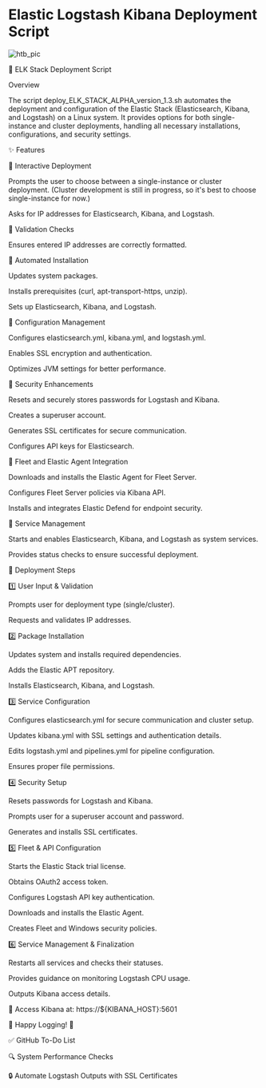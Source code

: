 # Elastic Logstash Kibana Deployment Script

![htb_pic](https://github.com/user-attachments/assets/d786152b-9751-499d-aaef-f9d1c4f0ba21)

🚀 ELK Stack Deployment Script

Overview

The script deploy_ELK_STACK_ALPHA_version_1.3.sh automates the deployment and configuration of the Elastic Stack (Elasticsearch, Kibana, and Logstash) on a Linux system. It provides options for both single-instance and cluster deployments, handling all necessary installations, configurations, and security settings.

✨ Features

🔹 Interactive Deployment

Prompts the user to choose between a single-instance or cluster deployment. (Cluster development is still in progress, so it's best to choose single-instance for now.)

Asks for IP addresses for Elasticsearch, Kibana, and Logstash.

🔹 Validation Checks

Ensures entered IP addresses are correctly formatted.

🔹 Automated Installation

Updates system packages.

Installs prerequisites (curl, apt-transport-https, unzip).

Sets up Elasticsearch, Kibana, and Logstash.

🔹 Configuration Management

Configures elasticsearch.yml, kibana.yml, and logstash.yml.

Enables SSL encryption and authentication.

Optimizes JVM settings for better performance.

🔹 Security Enhancements

Resets and securely stores passwords for Logstash and Kibana.

Creates a superuser account.

Generates SSL certificates for secure communication.

Configures API keys for Elasticsearch.

🔹 Fleet and Elastic Agent Integration

Downloads and installs the Elastic Agent for Fleet Server.

Configures Fleet Server policies via Kibana API.

Installs and integrates Elastic Defend for endpoint security.

🔹 Service Management

Starts and enables Elasticsearch, Kibana, and Logstash as system services.

Provides status checks to ensure successful deployment.

📜 Deployment Steps

1️⃣ User Input & Validation

Prompts user for deployment type (single/cluster).

Requests and validates IP addresses.

2️⃣ Package Installation

Updates system and installs required dependencies.

Adds the Elastic APT repository.

Installs Elasticsearch, Kibana, and Logstash.

3️⃣ Service Configuration

Configures elasticsearch.yml for secure communication and cluster setup.

Updates kibana.yml with SSL settings and authentication details.

Edits logstash.yml and pipelines.yml for pipeline configuration.

Ensures proper file permissions.

4️⃣ Security Setup

Resets passwords for Logstash and Kibana.

Prompts user for a superuser account and password.

Generates and installs SSL certificates.

5️⃣ Fleet & API Configuration

Starts the Elastic Stack trial license.

Obtains OAuth2 access token.

Configures Logstash API key authentication.

Downloads and installs the Elastic Agent.

Creates Fleet and Windows security policies.

6️⃣ Service Management & Finalization

Restarts all services and checks their statuses.

Provides guidance on monitoring Logstash CPU usage.

Outputs Kibana access details.

🔗 Access Kibana at: https://${KIBANA_HOST}:5601

🚀 Happy Logging! 🎉


✅ GitHub To-Do List

🔍 System Performance Checks

🔒 Automate Logstash Outputs with SSL Certificates




